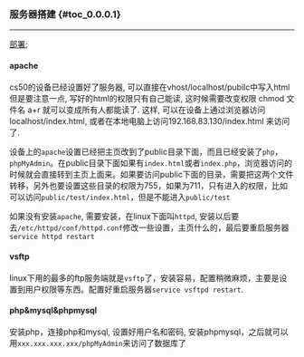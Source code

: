 <!--html-->
### 服务器搭建 {#toc_0.0.0.1}

----

[部署](http://blog.csdn.net/junjieguo/article/details/6798369);

#### apache

cs50的设备已经设置好了服务器, 可以直接在vhost/localhost/pubilc中写入html 但是要注意一点, 写好的html的权限只有自己能读, 这时候需要改变权限 chmod 文件名 a+r 就可以变成所有人都能读了.  这样, 可以在设备上通过浏览器访问localhost/index.html, 或者在本地电脑上访问192.168.83.130/index.html 来访问了.

设备上的`apache`设置已经把主页改到了public目录下面，而且已经安装了`php`，`phpMyAdmin`。在public目录下面如果有`index.html`或者`index.php`，浏览器访问的时候就会直接转到主页上面来。如果要访问public下面的目录，需要把这两个文件转移，另外也要设置这些目录的权限为755，如果为711，只有进入的权限，比如可以访问`public/test/index.html`，但是不能进入`public/test`

如果没有安装`apache`, 需要安装，在linux下面叫`httpd`, 安装以后要去`/etc/httpd/conf/httpd.conf`修改一些设置，主页什么的，最后要重启服务器`service httpd restart`


#### vsftp

linux下用的最多的ftp服务端就是`vsftp`了，安装容易，配置稍微麻烦，主要是设置到用户权限等东西。配置好重启服务器`service vsftpd restart`.

#### php&mysql&phpmysql

安装php，连接php和mysql, 设置好用户名和密码, 安装phpmysql，之后就可以用`xxx.xxx.xxx.xxx/phpMyAdmin`来访问了数据库了

